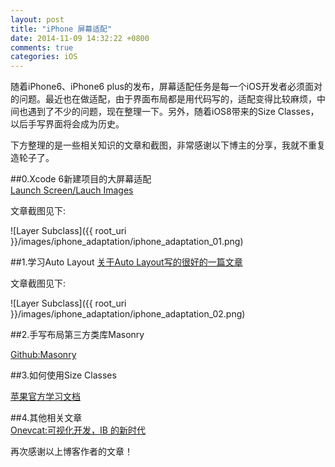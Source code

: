 ```yaml
---
layout: post
title: "iPhone 屏幕适配"
date: 2014-11-09 14:32:22 +0800
comments: true
categories: iOS
---
```

随着iPhone6、iPhone6 plus的发布，屏幕适配任务是每一个iOS开发者必须面对的问题。最近也在做适配，由于界面布局都是用代码写的，适配变得比较麻烦，中间也遇到了不少的问题，现在整理一下。另外，随着iOS8带来的Size Classes，以后手写界面将会成为历史。  

下方整理的是一些相关知识的文章和截图，非常感谢以下博主的分享，我就不重复造轮子了。

##0.Xcode 6新建项目的大屏幕适配  
[Launch Screen/Lauch Images](http://blog.shiqichan.com/Launch-Screen-in-iOS-7-and-8/)  

文章截图见下:

![Layer Subclass]({{ root_uri }}/images/iphone_adaptation/iphone_adaptation_01.png)  

##1.学习Auto Layout
[关于Auto Layout写的很好的一篇文章](http://vit0.com/blog/2013/12/07/iosxue-xi-zhi-autolayout/)  

文章截图见下:

![Layer Subclass]({{ root_uri }}/images/iphone_adaptation/iphone_adaptation_02.png)  

##2.手写布局第三方类库Masonry  

[Github:Masonry](https://github.com/Masonry/Masonry)  

##3.如何使用Size Classes

[苹果官方学习文档](https://developer.apple.com/library/ios/recipes/xcode_help-IB_adaptive_sizes/_index.html)

##4.其他相关文章  
[Onevcat:可视化开发，IB 的新时代](http://onevcat.com/2014/10/ib-customize-view/)

再次感谢以上博客作者的文章！
